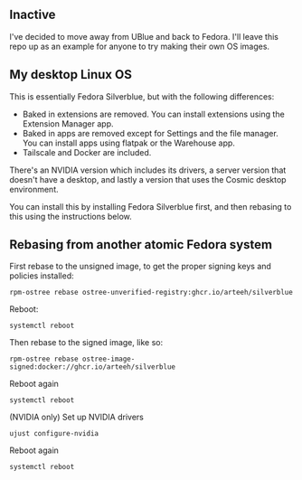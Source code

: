 ## Inactive

I've decided to move away from UBlue and back to Fedora. I'll leave this repo up as an example for anyone to try making their own OS images.

## My desktop Linux OS

This is essentially Fedora Silverblue, but with the following differences:

- Baked in extensions are removed. You can install extensions using the Extension Manager app.
- Baked in apps are removed except for Settings and the file manager. You can install apps using flatpak or the Warehouse app.
- Tailscale and Docker are included.

There's an NVIDIA version which includes its drivers, a server version that doesn't have a desktop, and lastly a version that uses the Cosmic desktop environment.

You can install this by installing Fedora Silverblue first, and then rebasing to this using the instructions below.

## Rebasing from another atomic Fedora system

First rebase to the unsigned image, to get the proper signing keys and policies installed:
```
rpm-ostree rebase ostree-unverified-registry:ghcr.io/arteeh/silverblue
```
Reboot:
```
systemctl reboot
```
Then rebase to the signed image, like so:
```
rpm-ostree rebase ostree-image-signed:docker://ghcr.io/arteeh/silverblue
```
Reboot again
```
systemctl reboot
```
(NVIDIA only) Set up NVIDIA drivers
```
ujust configure-nvidia
```
Reboot again
```
systemctl reboot
```
